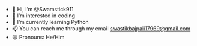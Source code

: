 - 👋 Hi, I’m @Swamstick911
- 👀 I’m interested in coding
- 🌱 I’m currently learning Python
- 📫 You can reach me through my email swastikbajpaii17969@gmail.com
- 😄 Pronouns: He/Him

